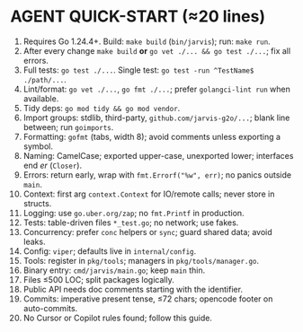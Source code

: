 # AGENT QUICK-START (≈20 lines)

1. Requires Go 1.24.4+. Build: `make build` (`bin/jarvis`); run: `make run`.
2. After every change `make build` **or** `go vet ./... && go test ./...`; fix all errors.
3. Full tests: `go test ./...`. Single test: `go test -run ^TestName$ ./path/...`.
4. Lint/format: `go vet ./...`, `go fmt ./...`; prefer `golangci-lint run` when available.
5. Tidy deps: `go mod tidy && go mod vendor`.
6. Import groups: stdlib, third-party, `github.com/jarvis-g2o/...`; blank line between; run `goimports`.
7. Formatting: `gofmt` (tabs, width 8); avoid comments unless exporting a symbol.
8. Naming: CamelCase; exported upper-case, unexported lower; interfaces end *er* (`Closer`).
9. Errors: return early, wrap with `fmt.Errorf("%w", err)`; no panics outside `main`.
10. Context: first arg `context.Context` for IO/remote calls; never store in structs.
11. Logging: use `go.uber.org/zap`; no `fmt.Printf` in production.
12. Tests: table-driven files `*_test.go`; no network; use fakes.
13. Concurrency: prefer `conc` helpers or `sync`; guard shared data; avoid leaks.
14. Config: `viper`; defaults live in `internal/config`.
15. Tools: register in `pkg/tools`; managers in `pkg/tools/manager.go`.
16. Binary entry: `cmd/jarvis/main.go`; keep `main` thin.
17. Files ≤500 LOC; split packages logically.
18. Public API needs doc comments starting with the identifier.
19. Commits: imperative present tense, ≤72 chars; opencode footer on auto-commits.
20. No Cursor or Copilot rules found; follow this guide.
